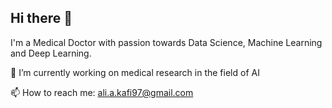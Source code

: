 ## Hi there 👋

I'm a Medical Doctor with passion towards Data Science, Machine Learning and Deep Learning.

🔭 I’m currently working on medical research in the field of AI


📫 How to reach me: ali.a.kafi97@gmail.com
